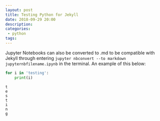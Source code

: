 ```yaml
---
layout: post
title: Testing Python for Jekyll
date: 2018-09-29 20:00
description:
categories:
 - python
tags:
---
```

Jupyter Notebooks can also be converted to .md to be compatible with Jekyll through entering `jupyter nbconvert --to markdown jupyternbfilename.ipynb` in the terminal. An example of this below:

```python
for i in 'testing':
    print(i)
```

    t
    e
    s
    t
    i
    n
    g
